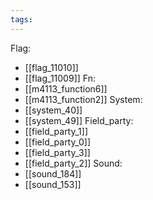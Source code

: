 ```yaml
---
tags:
---
```

Flag:
- [[flag_11010]]
- [[flag_11009]]
Fn:
- [[m4113_function6]]
- [[m4113_function2]]
System:
- [[system_40]]
- [[system_49]]
Field_party:
- [[field_party_1]]
- [[field_party_0]]
- [[field_party_3]]
- [[field_party_2]]
Sound:
- [[sound_184]]
- [[sound_153]]
